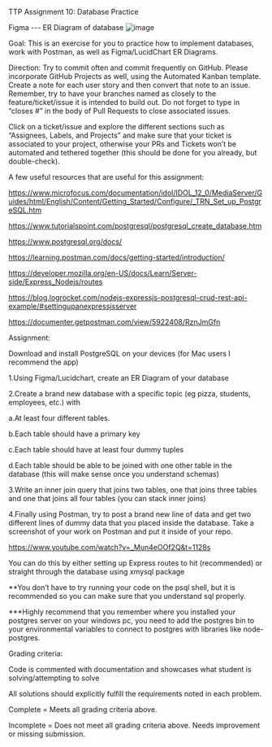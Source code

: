 TTP Assignment 10: Database Practice


Figma --- ER Diagram of database
![image](https://user-images.githubusercontent.com/26383888/150371848-9be0e9ba-0810-491f-9531-19654e46e696.png)



Goal:
This is an exercise for you to practice how to implement databases, work with Postman, as well as Figma/LucidChart ER Diagrams.

Direction:
Try to commit often and commit frequently on GitHub. Please incorporate GitHub Projects as well, using the Automated Kanban template. Create a note for each user story and then convert that note to an issue. Remember, try to have your branches named as closely to the feature/ticket/issue it is intended to build out. Do not forget to type in “closes #” in the body of Pull Requests to close associated issues. 


Click on a ticket/issue and explore the different sections such as “Assignees, Labels, and Projects” and make sure that your ticket is associated to your project, otherwise your PRs and Tickets won’t be automated and tethered together (this should be done for you already, but double-check).

A few useful resources that are useful for this assignment:

https://www.microfocus.com/documentation/idol/IDOL_12_0/MediaServer/Guides/html/English/Content/Getting_Started/Configure/_TRN_Set_up_PostgreSQL.htm

https://www.tutorialspoint.com/postgresql/postgresql_create_database.htm

https://www.postgresql.org/docs/

https://learning.postman.com/docs/getting-started/introduction/

https://developer.mozilla.org/en-US/docs/Learn/Server-side/Express_Nodejs/routes

https://blog.logrocket.com/nodejs-expressjs-postgresql-crud-rest-api-example/#settingupanexpressjsserver

https://documenter.getpostman.com/view/5922408/RznJmGfn




Assignment:

Download and install PostgreSQL on your devices (for Mac users I recommend the app)

1.Using Figma/Lucidchart, create an ER Diagram of your database

2.Create a brand new database with a specific topic (eg pizza, students, employees, etc.) with 

  a.At least four different tables.
  
  b.Each table should have a primary key
  
  c.Each table should have at least four dummy tuples
  
  d.Each table should be able to be joined with one other table in the database (this will make sense once you understand schemas)
  
3.Write an inner join query that joins two tables, one that joins three tables and one that joins all four tables (you can stack inner joins)

4.Finally using Postman, try to post a brand new line of data and get two different lines of dummy data that you placed inside the database. Take a screenshot of your work on Postman and put it inside of your repo.

https://www.youtube.com/watch?v=_Mun4eOOf2Q&t=1128s
  
  You can do this by either setting up Express routes to hit (recommended) or straight through the database using xmysql package

**You don’t have to try running your code on the psql shell, but it is recommended so you can make sure that you understand sql properly. 

***Highly recommend that you remember where you installed your postgres server on your windows pc, you need to add the postgres bin to your environmental variables to connect to postgres with libraries like node-postgres.

Grading criteria:

Code is commented with documentation and showcases what student is solving/attempting to solve

All solutions should explicitly fulfill the requirements noted in each problem.

Complete = Meets all grading criteria above.

Incomplete = Does not meet all grading criteria above. Needs improvement or missing submission.
